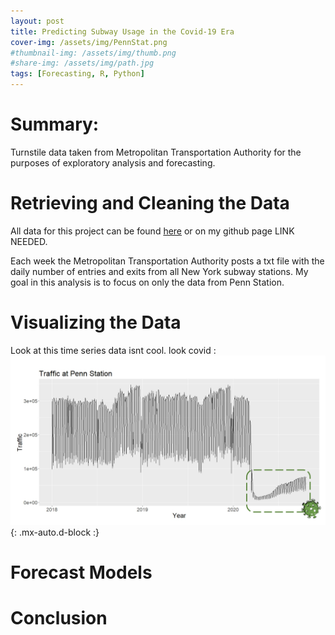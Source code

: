 ```yaml
---
layout: post
title: Predicting Subway Usage in the Covid-19 Era
cover-img: /assets/img/PennStat.png
#thumbnail-img: /assets/img/thumb.png
#share-img: /assets/img/path.jpg
tags: [Forecasting, R, Python]
---
```


# Summary:
Turnstile data taken from Metropolitan Transportation Authority for the purposes of exploratory analysis and forecasting.

# Retrieving and Cleaning the Data
All data for this project can be found [here](http://web.mta.info/developers/turnstile.html) or on my github page LINK NEEDED. 

Each week the Metropolitan Transportation Authority posts a txt file with the daily number of entries and exits from all New York subway stations. My goal in this analysis is to focus on only the data from Penn Station. 

# Visualizing the Data
Look at this time series data isnt cool. look covid :
![Time Series Data](https://github.com/ricepc/ricepc.github.io/blob/master/assets/Turnstile%20_Images/Full_TS_AutoPlot.PNG){: .mx-auto.d-block :}
# Forecast Models

# Conclusion
